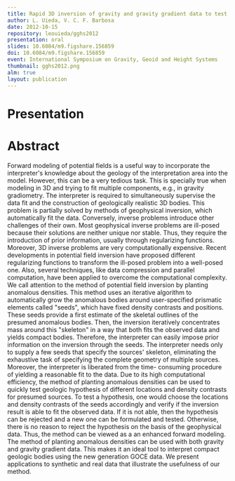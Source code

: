 ```yaml
---
title: Rapid 3D inversion of gravity and gravity gradient data to test geologic hypotheses
author: L. Uieda, V. C. F. Barbosa
date: 2012-10-15
repository: leouieda/gghs2012
presentation: oral
slides: 10.6084/m9.figshare.156859
doi: 10.6084/m9.figshare.156859
event: International Symposium on Gravity, Geoid and Height Systems
thumbnail: gghs2012.png
alm: true
layout: publication
---
```


# Presentation

<script async class="speakerdeck-embed"
data-id="e13e025b29be431aabdd9cdb3c91c840" data-ratio="1.33159947984395"
src="//speakerdeck.com/assets/embed.js"></script>

# Abstract

Forward modeling of potential fields is a useful way to incorporate the
interpreter's knowledge about the geology of the interpretation area into the
model. However, this can be a very tedious task. This is specially true when
modeling in 3D and trying to fit multiple components, e.g., in gravity
gradiometry. The interpreter is required to simultaneously supervise the data
fit and the construction of geologically realistic 3D bodies. This problem is
partially solved by methods of geophysical inversion, which automatically fit
the data. Conversely, inverse problems introduce other challenges of their own.
Most geophysical inverse problems are ill-posed because their solutions are
neither unique nor stable. Thus, they require the introduction of prior
information, usually through regularizing functions. Moreover, 3D inverse
problems are very computationally expensive. Recent developments in potential
field inversion have proposed different regularizing functions to transform the
ill-posed problem into a well-posed one. Also, several techniques, like data
compression and parallel computation, have been applied to overcome the
computational complexity. We call attention to the method of potential field
inversion by planting anomalous densities. This method uses an iterative
algorithm to automatically grow the anomalous bodies around user-specified
prismatic elements called "seeds", which have fixed density contrasts and
positions. These seeds provide a first estimate of the skeletal outlines of the
presumed anomalous bodies. Then, the inversion iteratively concentrates mass
around this "skeleton" in a way that both fits the observed data and yields
compact bodies. Therefore, the interpreter can easily impose prior information
on the inversion through the seeds. The interpreter needs only to supply a few
seeds that specify the sources' skeleton, eliminating the exhaustive task of
specifying the complete geometry of multiple sources. Moreover, the interpreter
is liberated from the time- consuming procedure of yielding a reasonable fit to
the data. Due to its high computational efficiency, the method of planting
anomalous densities can be used to quickly test geologic hypothesis of
different locations and density contrasts for presumed sources. To test a
hypothesis, one would choose the locations and density contrasts of the seeds
accordingly and verify if the inversion result is able to fit the observed
data. If it is not able, then the hypothesis can be rejected and a new one can
be formulated and tested. Otherwise, there is no reason to reject the
hypothesis on the basis of the geophysical data. Thus, the method can be viewed
as a an enhanced forward modeling. The method of planting anomalous densities
can be used with both gravity and gravity gradient data. This makes it an ideal
tool to interpret compact geologic bodies using the new generation GOCE data.
We present applications to synthetic and real data that illustrate the
usefulness of our method.
